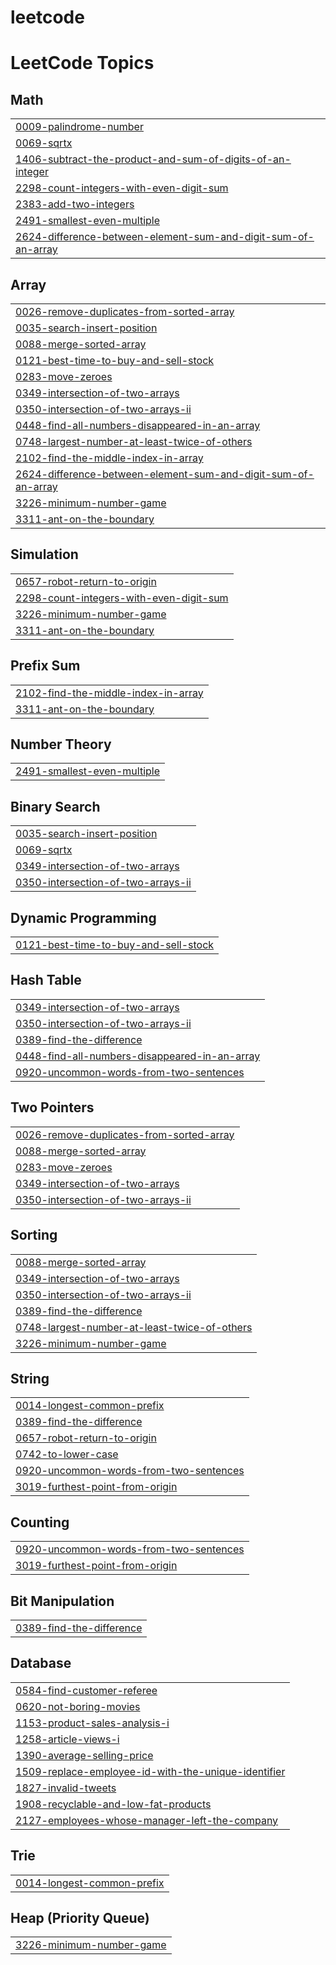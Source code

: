 # leetcode


<!---LeetCode Topics Start-->
# LeetCode Topics
## Math
|  |
| ------- |
| [0009-palindrome-number](https://github.com/Sabithx/leetcode/tree/master/0009-palindrome-number) |
| [0069-sqrtx](https://github.com/Sabithx/leetcode/tree/master/0069-sqrtx) |
| [1406-subtract-the-product-and-sum-of-digits-of-an-integer](https://github.com/Sabithx/leetcode/tree/master/1406-subtract-the-product-and-sum-of-digits-of-an-integer) |
| [2298-count-integers-with-even-digit-sum](https://github.com/Sabithx/leetcode/tree/master/2298-count-integers-with-even-digit-sum) |
| [2383-add-two-integers](https://github.com/Sabithx/leetcode/tree/master/2383-add-two-integers) |
| [2491-smallest-even-multiple](https://github.com/Sabithx/leetcode/tree/master/2491-smallest-even-multiple) |
| [2624-difference-between-element-sum-and-digit-sum-of-an-array](https://github.com/Sabithx/leetcode/tree/master/2624-difference-between-element-sum-and-digit-sum-of-an-array) |
## Array
|  |
| ------- |
| [0026-remove-duplicates-from-sorted-array](https://github.com/Sabithx/leetcode/tree/master/0026-remove-duplicates-from-sorted-array) |
| [0035-search-insert-position](https://github.com/Sabithx/leetcode/tree/master/0035-search-insert-position) |
| [0088-merge-sorted-array](https://github.com/Sabithx/leetcode/tree/master/0088-merge-sorted-array) |
| [0121-best-time-to-buy-and-sell-stock](https://github.com/Sabithx/leetcode/tree/master/0121-best-time-to-buy-and-sell-stock) |
| [0283-move-zeroes](https://github.com/Sabithx/leetcode/tree/master/0283-move-zeroes) |
| [0349-intersection-of-two-arrays](https://github.com/Sabithx/leetcode/tree/master/0349-intersection-of-two-arrays) |
| [0350-intersection-of-two-arrays-ii](https://github.com/Sabithx/leetcode/tree/master/0350-intersection-of-two-arrays-ii) |
| [0448-find-all-numbers-disappeared-in-an-array](https://github.com/Sabithx/leetcode/tree/master/0448-find-all-numbers-disappeared-in-an-array) |
| [0748-largest-number-at-least-twice-of-others](https://github.com/Sabithx/leetcode/tree/master/0748-largest-number-at-least-twice-of-others) |
| [2102-find-the-middle-index-in-array](https://github.com/Sabithx/leetcode/tree/master/2102-find-the-middle-index-in-array) |
| [2624-difference-between-element-sum-and-digit-sum-of-an-array](https://github.com/Sabithx/leetcode/tree/master/2624-difference-between-element-sum-and-digit-sum-of-an-array) |
| [3226-minimum-number-game](https://github.com/Sabithx/leetcode/tree/master/3226-minimum-number-game) |
| [3311-ant-on-the-boundary](https://github.com/Sabithx/leetcode/tree/master/3311-ant-on-the-boundary) |
## Simulation
|  |
| ------- |
| [0657-robot-return-to-origin](https://github.com/Sabithx/leetcode/tree/master/0657-robot-return-to-origin) |
| [2298-count-integers-with-even-digit-sum](https://github.com/Sabithx/leetcode/tree/master/2298-count-integers-with-even-digit-sum) |
| [3226-minimum-number-game](https://github.com/Sabithx/leetcode/tree/master/3226-minimum-number-game) |
| [3311-ant-on-the-boundary](https://github.com/Sabithx/leetcode/tree/master/3311-ant-on-the-boundary) |
## Prefix Sum
|  |
| ------- |
| [2102-find-the-middle-index-in-array](https://github.com/Sabithx/leetcode/tree/master/2102-find-the-middle-index-in-array) |
| [3311-ant-on-the-boundary](https://github.com/Sabithx/leetcode/tree/master/3311-ant-on-the-boundary) |
## Number Theory
|  |
| ------- |
| [2491-smallest-even-multiple](https://github.com/Sabithx/leetcode/tree/master/2491-smallest-even-multiple) |
## Binary Search
|  |
| ------- |
| [0035-search-insert-position](https://github.com/Sabithx/leetcode/tree/master/0035-search-insert-position) |
| [0069-sqrtx](https://github.com/Sabithx/leetcode/tree/master/0069-sqrtx) |
| [0349-intersection-of-two-arrays](https://github.com/Sabithx/leetcode/tree/master/0349-intersection-of-two-arrays) |
| [0350-intersection-of-two-arrays-ii](https://github.com/Sabithx/leetcode/tree/master/0350-intersection-of-two-arrays-ii) |
## Dynamic Programming
|  |
| ------- |
| [0121-best-time-to-buy-and-sell-stock](https://github.com/Sabithx/leetcode/tree/master/0121-best-time-to-buy-and-sell-stock) |
## Hash Table
|  |
| ------- |
| [0349-intersection-of-two-arrays](https://github.com/Sabithx/leetcode/tree/master/0349-intersection-of-two-arrays) |
| [0350-intersection-of-two-arrays-ii](https://github.com/Sabithx/leetcode/tree/master/0350-intersection-of-two-arrays-ii) |
| [0389-find-the-difference](https://github.com/Sabithx/leetcode/tree/master/0389-find-the-difference) |
| [0448-find-all-numbers-disappeared-in-an-array](https://github.com/Sabithx/leetcode/tree/master/0448-find-all-numbers-disappeared-in-an-array) |
| [0920-uncommon-words-from-two-sentences](https://github.com/Sabithx/leetcode/tree/master/0920-uncommon-words-from-two-sentences) |
## Two Pointers
|  |
| ------- |
| [0026-remove-duplicates-from-sorted-array](https://github.com/Sabithx/leetcode/tree/master/0026-remove-duplicates-from-sorted-array) |
| [0088-merge-sorted-array](https://github.com/Sabithx/leetcode/tree/master/0088-merge-sorted-array) |
| [0283-move-zeroes](https://github.com/Sabithx/leetcode/tree/master/0283-move-zeroes) |
| [0349-intersection-of-two-arrays](https://github.com/Sabithx/leetcode/tree/master/0349-intersection-of-two-arrays) |
| [0350-intersection-of-two-arrays-ii](https://github.com/Sabithx/leetcode/tree/master/0350-intersection-of-two-arrays-ii) |
## Sorting
|  |
| ------- |
| [0088-merge-sorted-array](https://github.com/Sabithx/leetcode/tree/master/0088-merge-sorted-array) |
| [0349-intersection-of-two-arrays](https://github.com/Sabithx/leetcode/tree/master/0349-intersection-of-two-arrays) |
| [0350-intersection-of-two-arrays-ii](https://github.com/Sabithx/leetcode/tree/master/0350-intersection-of-two-arrays-ii) |
| [0389-find-the-difference](https://github.com/Sabithx/leetcode/tree/master/0389-find-the-difference) |
| [0748-largest-number-at-least-twice-of-others](https://github.com/Sabithx/leetcode/tree/master/0748-largest-number-at-least-twice-of-others) |
| [3226-minimum-number-game](https://github.com/Sabithx/leetcode/tree/master/3226-minimum-number-game) |
## String
|  |
| ------- |
| [0014-longest-common-prefix](https://github.com/Sabithx/leetcode/tree/master/0014-longest-common-prefix) |
| [0389-find-the-difference](https://github.com/Sabithx/leetcode/tree/master/0389-find-the-difference) |
| [0657-robot-return-to-origin](https://github.com/Sabithx/leetcode/tree/master/0657-robot-return-to-origin) |
| [0742-to-lower-case](https://github.com/Sabithx/leetcode/tree/master/0742-to-lower-case) |
| [0920-uncommon-words-from-two-sentences](https://github.com/Sabithx/leetcode/tree/master/0920-uncommon-words-from-two-sentences) |
| [3019-furthest-point-from-origin](https://github.com/Sabithx/leetcode/tree/master/3019-furthest-point-from-origin) |
## Counting
|  |
| ------- |
| [0920-uncommon-words-from-two-sentences](https://github.com/Sabithx/leetcode/tree/master/0920-uncommon-words-from-two-sentences) |
| [3019-furthest-point-from-origin](https://github.com/Sabithx/leetcode/tree/master/3019-furthest-point-from-origin) |
## Bit Manipulation
|  |
| ------- |
| [0389-find-the-difference](https://github.com/Sabithx/leetcode/tree/master/0389-find-the-difference) |
## Database
|  |
| ------- |
| [0584-find-customer-referee](https://github.com/Sabithx/leetcode/tree/master/0584-find-customer-referee) |
| [0620-not-boring-movies](https://github.com/Sabithx/leetcode/tree/master/0620-not-boring-movies) |
| [1153-product-sales-analysis-i](https://github.com/Sabithx/leetcode/tree/master/1153-product-sales-analysis-i) |
| [1258-article-views-i](https://github.com/Sabithx/leetcode/tree/master/1258-article-views-i) |
| [1390-average-selling-price](https://github.com/Sabithx/leetcode/tree/master/1390-average-selling-price) |
| [1509-replace-employee-id-with-the-unique-identifier](https://github.com/Sabithx/leetcode/tree/master/1509-replace-employee-id-with-the-unique-identifier) |
| [1827-invalid-tweets](https://github.com/Sabithx/leetcode/tree/master/1827-invalid-tweets) |
| [1908-recyclable-and-low-fat-products](https://github.com/Sabithx/leetcode/tree/master/1908-recyclable-and-low-fat-products) |
| [2127-employees-whose-manager-left-the-company](https://github.com/Sabithx/leetcode/tree/master/2127-employees-whose-manager-left-the-company) |
## Trie
|  |
| ------- |
| [0014-longest-common-prefix](https://github.com/Sabithx/leetcode/tree/master/0014-longest-common-prefix) |
## Heap (Priority Queue)
|  |
| ------- |
| [3226-minimum-number-game](https://github.com/Sabithx/leetcode/tree/master/3226-minimum-number-game) |
<!---LeetCode Topics End-->
